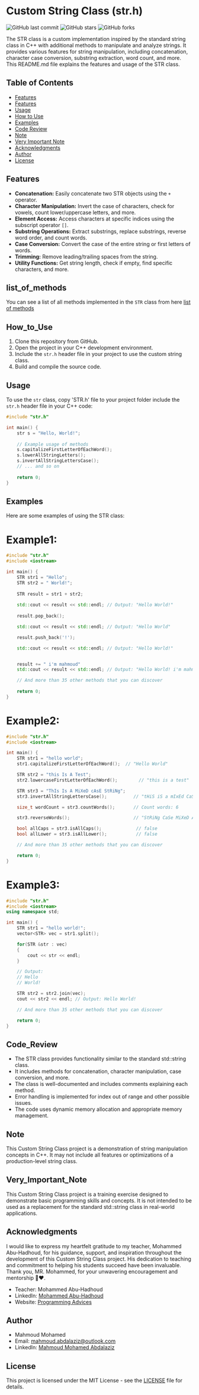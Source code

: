# Custom String Class (str.h)

![GitHub last commit](https://img.shields.io/github/last-commit/mattar740/CustomStringClass)
![GitHub stars](https://img.shields.io/github/stars/mattar740/CustomStringClass)
![GitHub forks](https://img.shields.io/github/forks/mattar740/CustomStringClass)

The STR class is a custom implementation inspired by the standard string class in C++ with additional methods to manipulate and analyze strings. It provides various features for string manipulation, including concatenation, character case conversion, substring extraction, word count, and more. 
This README.md file explains the features and usage of the STR class.

## Table of Contents

- [Features](#features)
- [Features](#list_of_methods)
- [Usage](#usage)
- [How to Use](#How_to_Use)
- [Examples](#Examples)
- [Code Review](#Code_Review)
- [Note](#Note)
- [Very Important Note](#Very_Important_Note)
- [Acknowledgments](#Acknowledgments)
- [Author](#Author)
- [License](#License)

## Features

- **Concatenation:** Easily concatenate two STR objects using the `+` operator.
- **Character Manipulation:** Invert the case of characters, check for vowels, count lower/uppercase letters, and more.
- **Element Access:** Access characters at specific indices using the subscript operator `[]`.
- **Substring Operations:** Extract substrings, replace substrings, reverse word order, and count words.
- **Case Conversion:** Convert the case of the entire string or first letters of words.
- **Trimming:** Remove leading/trailing spaces from the string.
- **Utility Functions:** Get string length, check if empty, find specific characters, and more.

## list_of_methods
You can see a list of all methods implemented in the `STR` class from here [list of methods](Implemented_Methods)

## How_to_Use

1. Clone this repository from GitHub.
2. Open the project in your C++ development environment.
3. Include the `str.h` header file in your project to use the custom string class.
4. Build and compile the source code.

## Usage

To use the `str` class, copy 'STR.h' file to your project folder include the `str.h` header file in your C++ code:

```cpp
#include "str.h"

int main() {
    str s = "Hello, World!";
    
    // Example usage of methods
    s.capitalizeFirstLetterOfEachWord();
    s.lowerAllStringLetters();
    s.invertAllStringLettersCase();
    // ... and so on
    
    return 0;
}
```

## Examples
Here are some examples of using the STR class:

# Example1:
```cpp
#include "str.h"
#include <iostream>

int main() {
    STR str1 = "Hello";
    STR str2 = " World!";
    
    STR result = str1 + str2;
    
    std::cout << result << std::endl; // Output: "Hello World!"
    
    result.pop_back();

    std::cout << result << std::endl; // Output: "Hello World"

    result.push_back('!');

    std::cout << result << std::endl; // Output: "Hello World!"


    result += " i'm mahmoud"
    std::cout << result << std::endl; // Output: "Hello World! i'm mahmoud"

    // And more than 35 other methods that you can discover
    
    return 0;
}
```
# Example2:
```cpp
#include "str.h"
#include <iostream>

int main() {
    STR str1 = "hello world";
    str1.capitalizeFirstLetterOfEachWord();  // "Hello World"

    STR str2 = "this Is A Test";
    str2.lowercaseFirstLetterOfEachWord();        // "this is a test"

    STR str3 = "ThIs Is A MiXeD cAsE StRiNg";
    str3.invertAllStringLettersCase();          // "tHiS iS a mIxEd CaSe sTrInG"

    size_t wordCount = str3.countWords();       // Count words: 6

    str3.reverseWords();                        // "StRiNg CaSe MiXeD A Is ThIs"

    bool allCaps = str3.isAllCaps();             // false
    bool allLower = str3.isAllLower();           // false

    // And more than 35 other methods that you can discover

    return 0;
}
```
# Example3:
```cpp
#include "str.h"
#include <iostream>
using namespace std;

int main() {
    STR str1 = "hello world!";
    vector<STR> vec = str1.split();

    for(STR &str : vec)
    {
        cout << str << endl;
    }

    // Output: 
    // Hello 
    // World!

    STR str2 = str2.join(vec);
    cout << str2 << endl; // Output: Hello World!

    // And more than 35 other methods that you can discover

    return 0;
}
```
## Code_Review

- The STR class provides functionality similar to the standard std::string class.
- It includes methods for concatenation, character manipulation, case conversion, and more.
- The class is well-documented and includes comments explaining each method.
- Error handling is implemented for index out of range and other possible issues.
- The code uses dynamic memory allocation and appropriate memory management.

## Note

This Custom String Class project is a demonstration of string manipulation concepts in C++. It may not include all features or optimizations of a production-level string class.

## Very_Important_Note
This Custom String Class project is a training exercise designed to demonstrate basic programming skills and concepts. It is not intended to be used as a replacement for the standard std::string class in real-world applications.

## Acknowledgments

I would like to express my heartfelt gratitude to my teacher, Mohammed Abu-Hadhoud, for his guidance, support, and inspiration throughout the development of this Custom String Class project. His dedication to teaching and commitment to helping his students succeed have been invaluable. Thank you, MR. Mohammed, for your unwavering encouragement and mentorship 🙏❤️.

- Teacher: Mohammed Abu-Hadhoud
- LinkedIn: [Mohammed Abu-Hadhoud](https://www.linkedin.com/in/abuhadhoud/)
- Website: [Programming Advices](https://programmingadvices.com/)

## Author

- Mahmoud Mohamed
- Email: mahmoud.abdalaziz@outlook.com
- LinkedIn: [Mahmoud Mohamed Abdalaziz](https://www.linkedin.com/in/mahmoud-mohamed-abd/)

## License

This project is licensed under the MIT License - see the [LICENSE](LICENSE) file for details.
